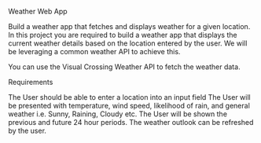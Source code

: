 Weather Web App



Build a weather app that fetches and displays weather for a given location.
In this project you are required to build a weather app that displays the current weather details based on the location entered by the user. We will be leveraging a common weather API to achieve this.

You can use the Visual Crossing Weather API to fetch the weather data.

Requirements

The User should be able to enter a location into an input field
The User will be presented with temperature, wind speed, likelihood of rain, and general weather i.e. Sunny, Raining, Cloudy etc.
The User will be shown the previous and future 24 hour periods.
The weather outlook can be refreshed by the user.

